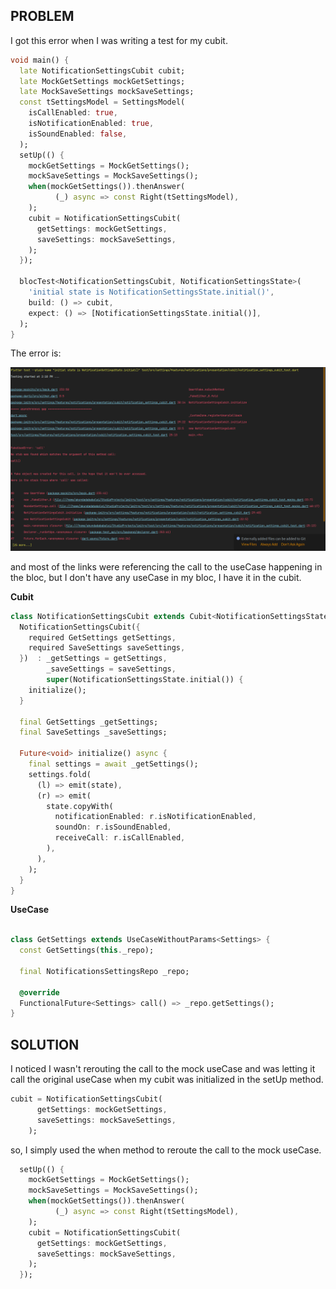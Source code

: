 ## PROBLEM

I got this error when I was writing a test for my cubit.

```dart
void main() {
  late NotificationSettingsCubit cubit;
  late MockGetSettings mockGetSettings;
  late MockSaveSettings mockSaveSettings;
  const tSettingsModel = SettingsModel(
    isCallEnabled: true,
    isNotificationEnabled: true,
    isSoundEnabled: false,
  );
  setUp(() {
    mockGetSettings = MockGetSettings();
    mockSaveSettings = MockSaveSettings();
    when(mockGetSettings()).thenAnswer(
          (_) async => const Right(tSettingsModel),
    );
    cubit = NotificationSettingsCubit(
      getSettings: mockGetSettings,
      saveSettings: mockSaveSettings,
    );
  });

  blocTest<NotificationSettingsCubit, NotificationSettingsState>(
    'initial state is NotificationSettingsState.initial()',
    build: () => cubit,
    expect: () => [NotificationSettingsState.initial()],
  );
}
```

The error is:

![](images/fake_used_eror.png)


and most of the links were referencing the call to the useCase happening in the bloc, but I don't have any useCase 
in my bloc, I have it in the cubit.


**Cubit**
```dart
class NotificationSettingsCubit extends Cubit<NotificationSettingsState> {
  NotificationSettingsCubit({
    required GetSettings getSettings,
    required SaveSettings saveSettings,
  })  : _getSettings = getSettings,
        _saveSettings = saveSettings,
        super(NotificationSettingsState.initial()) {
    initialize();
  }

  final GetSettings _getSettings;
  final SaveSettings _saveSettings;

  Future<void> initialize() async {
    final settings = await _getSettings();
    settings.fold(
      (l) => emit(state),
      (r) => emit(
        state.copyWith(
          notificationEnabled: r.isNotificationEnabled,
          soundOn: r.isSoundEnabled,
          receiveCall: r.isCallEnabled,
        ),
      ),
    );
  }
}
```

**UseCase**
```dart

class GetSettings extends UseCaseWithoutParams<Settings> {
  const GetSettings(this._repo);

  final NotificationsSettingsRepo _repo;

  @override
  FunctionalFuture<Settings> call() => _repo.getSettings();
}
```


## SOLUTION

I noticed I wasn't rerouting the call to the mock useCase and was letting it call
the original useCase when my cubit was initialized in the setUp method.

```dart
cubit = NotificationSettingsCubit(
      getSettings: mockGetSettings,
      saveSettings: mockSaveSettings,
    );
```

so, I simply used the when method to reroute the call to the mock useCase.

```dart
  setUp(() {
    mockGetSettings = MockGetSettings();
    mockSaveSettings = MockSaveSettings();
    when(mockGetSettings()).thenAnswer(
          (_) async => const Right(tSettingsModel),
    );
    cubit = NotificationSettingsCubit(
      getSettings: mockGetSettings,
      saveSettings: mockSaveSettings,
    );
  });
```